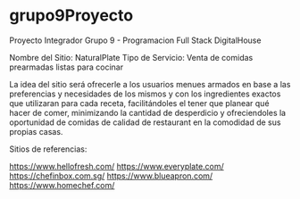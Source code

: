 # grupo9Proyecto
Proyecto Integrador Grupo 9 - Programacion Full Stack DigitalHouse

Nombre del Sitio: NaturalPlate
Tipo de Servicio: Venta de comidas prearmadas listas para cocinar

La idea del sitio será ofrecerle a los usuarios menues armados en base a las preferencias y necesidades de los mismos y con los ingredientes exactos que utilizaran para cada receta,
facilitándoles el tener que planear qué hacer de comer, minimizando la cantidad de desperdicio y ofreciendoles la oportunidad de comidas de calidad de restaurant en la comodidad de
sus propias casas.

Sitios de referencias:

https://www.hellofresh.com/
https://www.everyplate.com/
https://chefinbox.com.sg/
https://www.blueapron.com/
https://www.homechef.com/

